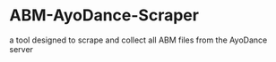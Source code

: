 # ABM-AyoDance-Scraper
a tool designed to scrape and collect all ABM files from the AyoDance server
